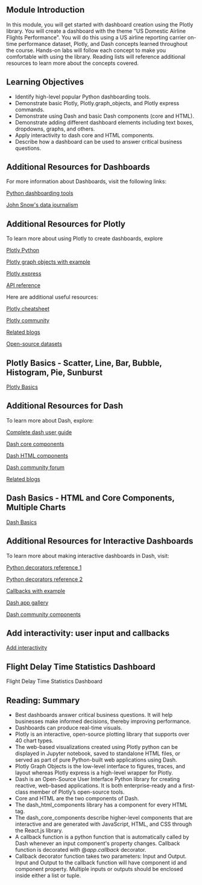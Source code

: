 ## Module Introduction

In this module, you will get started with dashboard creation using the Plotly library.  You will create a dashboard with the theme "US Domestic Airline Flights Performance". You will do this using a US airline reporting carrier on-time performance dataset, Plotly, and Dash concepts learned throughout the course. Hands-on labs will follow each concept to make you comfortable with using the library. Reading lists will reference additional resources to learn more about the concepts covered. 

## Learning Objectives

* Identify high-level popular Python dashboarding tools.
* Demonstrate basic Plotly, Plotly.graph_objects, and Plotly express commands.
* Demonstrate using Dash and basic Dash components (core and HTML).
* Demonstrate adding different dashboard elements including text boxes, dropdowns, graphs, and others.
* Apply interactivity to dash core and HTML components.
* Describe how a dashboard can be used to answer critical business questions.

## Additional Resources for Dashboards

For more information about Dashboards, visit the following links:

[Python dashboarding tools](https://pyviz.org/dashboarding/)

[John Snow's data journalism](https://www.theguardian.com/news/datablog/2013/mar/15/john-snow-cholera-map)

## Additional Resources for Plotly

To learn more about using Plotly to create dashboards, explore

[Plotly Python](https://plotly.com/python/getting-started/)

[Plotly graph objects with example](https://plotly.com/python/graph-objects/)

[Plotly express](https://plotly.com/python/plotly-express/)

[API reference](https://plotly.com/python-api-reference/)

Here are additional useful resources:

[Plotly cheatsheet](https://images.plot.ly/plotly-documentation/images/plotly_js_cheat_sheet.pdf)

[Plotly community](https://community.plotly.com/c/api/5)

[Related blogs](https://plotlygraphs.medium.com)

[Open-source datasets](https://developer.ibm.com/exchanges/data/)

## Plotly Basics - Scatter, Line, Bar, Bubble, Histogram, Pie, Sunburst

[Plotly Basics](https://github.com/1965Eric/IBM-DV0101EN-Visualizing-Data-with-Python/blob/main/DV0101EN-Plotly-Basics.ipynb)

## Additional Resources for Dash

To learn more about Dash, explore:

[Complete dash user guide](https://dash.plotly.com)

[Dash core components](https://dash.plotly.com/dash-core-components)

[Dash HTML components](https://dash.plotly.com/dash-html-components)

[Dash community forum](https://community.plotly.com/c/dash/16)

[Related blogs](https://medium.com/plotly/tagged/dash)

## Dash Basics - HTML and Core Components, Multiple Charts

[Dash Basics](https://github.com/1965Eric/IBM-DV0101EN-Visualizing-Data-with-Python/blob/main/dash_basics.py)

## Additional Resources for Interactive Dashboards

To learn more about making interactive dashboards in Dash, visit:

[Python decorators reference 1](https://realpython.com/primer-on-python-decorators/)

[Python decorators reference 2](https://www.python.org/dev/peps/pep-0318/#current-syntax)

[Callbacks with example](https://dash.plotly.com/basic-callbacks)

[Dash app gallery](https://dash-gallery.plotly.host/Portal/)

[Dash community components](https://plotly.com/dash-community-components/)

## Add interactivity: user input and callbacks

[Add interactivity](https://github.com/1965Eric/IBM-DV0101EN-Visualizing-Data-with-Python/blob/main/dash_interactivity.py)

## Flight Delay Time Statistics Dashboard

Flight Delay Time Statistics Dashboard

## Reading: Summary

* Best dashboards answer critical business questions. It will help businesses make informed decisions, thereby improving performance. 
* Dashboards can produce real-time visuals. 
* Plotly is an interactive, open-source plotting library that supports over 40 chart types. 
* The web-based visualizations created using Plotly python can be displayed in Jupyter notebook, saved to standalone HTML files, or served as part of pure Python-built web applications using Dash. 
* Plotly Graph Objects is the low-level interface to figures, traces, and layout whereas Plotly express is a high-level wrapper for Plotly. 
* Dash is an Open-Source User Interface Python library for creating reactive, web-based applications. It is both enterprise-ready and a first-class member of Plotly’s open-source tools. 
* Core and HTML are the two components of Dash. 
* The dash_html_components library has a component for every HTML tag. 
* The dash_core_components describe higher-level components that are interactive and are generated with JavaScript, HTML, and CSS through the React.js library. 
* A callback function is a python function that is automatically called by Dash whenever an input component's property changes. Callback function is decorated with $@app.callback$ decorator. 
* Callback decorator function takes two parameters: Input and Output. Input and Output to the callback function will have component id and component property. Multiple inputs or outputs should be enclosed inside either a list or tuple. 
